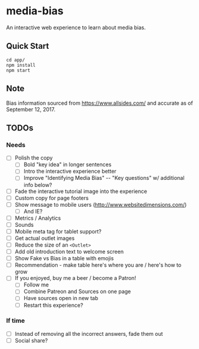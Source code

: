 # media-bias

An interactive web experience to learn about media bias.

## Quick Start

```
cd app/
npm install
npm start
```

## Note

Bias information sourced from https://www.allsides.com/ and accurate
as of September 12, 2017.

## TODOs

### Needs

- [ ] Polish the copy
  - [ ] Bold "key idea" in longer sentences
  - [ ] Intro the interactive experience better
  - [ ] Improve "Identifying Media Bias" -- "Key questions" w/ additional info below?
- [ ] Fade the interactive tutorial image into the experience
- [ ] Custom copy for page footers
- [ ] Show message to mobile users (http://www.websitedimensions.com/)
  - [ ] And IE?
- [ ] Metrics / Analytics
- [ ] Sounds
- [ ] Mobile meta tag for tablet support?
- [ ] Get actual outlet images
- [ ] Reduce the size of an `<Outlet>`
- [ ] Add old introduction text to welcome screen
- [ ] Show Fake vs Bias in a table with emojis
- [ ] Recommendation - make table here's where you are / here's how to grow
- [ ] If you enjoyed, buy me a beer / become a Patron!
  - [ ] Follow me
  - [ ] Combine Patreon and Sources on one page
  - [ ] Have sources open in new tab
  - [ ] Restart this experience?

### If time

- [ ] Instead of removing all the incorrect answers, fade them out
- [ ] Social share?
